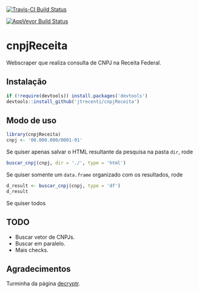 [![Travis-CI Build Status](https://travis-ci.org/jtrecenti/cnpjReceita.svg?branch=master)](https://travis-ci.org/jtrecenti/cnpjReceita)

[![AppVeyor Build Status](https://ci.appveyor.com/api/projects/status/github/jtrecenti/cnpjReceita?branch=master&svg=true)](https://ci.appveyor.com/project/jtrecenti/cnpjReceita)

# cnpjReceita

Webscraper que realiza consulta de CNPJ na Receita Federal.

## Instalação

```r
if (!require(devtools)) install.packages('devtools')
devtools::install_github('jtrecenti/cnpjReceita')
```

## Modo de uso

```r
library(cnpjReceita)
cnpj <- '00.000.000/0001-91'
```

Se quiser apenas salvar o HTML resultante da pesquisa na pasta `dir`, rode

```r
buscar_cnpj(cnpj, dir = './', type = 'html')
```

Se quiser somente um `data.frame` organizado com os resultados, rode

```r
d_result <- buscar_cnpj(cnpj, type = 'df')
d_result
```

Se quiser todos

## TODO

- Buscar vetor de CNPJs.
- Buscar em paralelo.
- Mais checks.

## Agradecimentos

Turminha da página [decryptr](https://github.com/decryptr).

